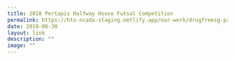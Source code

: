 ```yaml
---
title: 2018 Pertapis Halfway House Futsal Competition
permalink: https://htx-ncada-staging.netlify.app/our-work/drugfreesg-projects/pertapis-football/
date: 2018-06-30
layout: link
description: ""
image: ""
---
```

